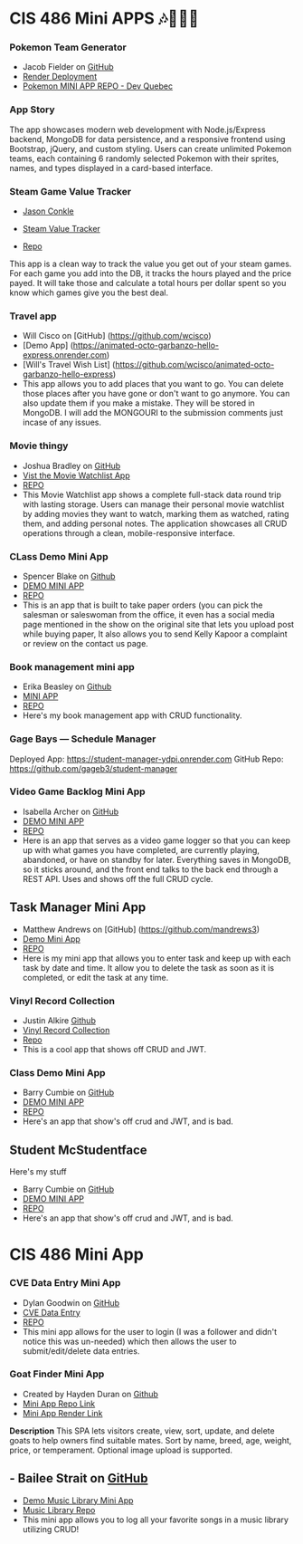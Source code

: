 # CIS 486 Mini APPS 🎶🎵📖🐳


### Pokemon Team Generator
- Jacob Fielder on [GitHub](https://github.com/jacobfielder)
- [Render Deployment](https://dev-lab-quebec-4vge.onrender.com/)
- [Pokemon MINI APP REPO - Dev Quebec](https://github.com/jacobfielder/dev-lab-quebec)

### App Story
The app showcases modern web development with Node.js/Express backend, MongoDB for data persistence, and a responsive frontend using Bootstrap, jQuery, and custom styling. Users can create unlimited Pokemon teams, each containing 6 randomly selected Pokemon with their sprites, names, and types displayed in a card-based interface.


### Steam Game Value Tracker
- [Jason Conkle](https://github.com/Jconkle5)

- [Steam Value Tracker](https://ite-cap-first-real.onrender.com/)

- [Repo](https://github.com/Jconkle5/Mini-App-Repo/)

This app is a clean way to track the value you get out of your steam games. For each game you add into the DB, it tracks the hours played and the price payed. It will take those and calculate a total hours per dollar spent so you know which games give you the best deal.

### Travel app 
- Will Cisco on [GitHub] (https://github.com/wcisco)
- [Demo App] (https://animated-octo-garbanzo-hello-express.onrender.com)
- [Will's Travel Wish List] (https://github.com/wcisco/animated-octo-garbanzo-hello-express)
- This app allows you to add places that you want to go. You can delete those places after you have gone or don't want to go anymore. You can also update them if you make a mistake. They will be stored in MongoDB. I will add the MONGOURI to the submission comments just incase of any issues. 

### Movie thingy 
- Joshua Bradley on [GitHub](https://github.com/joshuabrad03)
- [Vist the Movie Watchlist App](https://automatic-fishstick.onrender.com/)
- [REPO](https://github.com/joshuabrad03/automatic-fishstick)
- This Movie Watchlist app shows a complete full-stack data round trip with lasting storage. Users can manage their personal movie watchlist by adding movies they want to watch, marking them as watched, rating them, and adding personal notes. The application showcases all CRUD operations through a clean, mobile-responsive interface.

### CLass Demo Mini App
- Spencer Blake on [Github](https://github.com/SblakeUNA)
- [DEMO MINI APP](https://expert-octo-broccoli-express.onrender.com)
- [REPO](https://github.com/SblakeUNA/expert-octo-broccoli-express)
- This is an app that is built to take paper orders (you can pick the salesman or saleswoman from the office, it even has a social media page mentioned in the show on the original site that lets you upload post while buying paper, It also allows you to send Kelly Kapoor a complaint or review on the contact us page.

### Book management mini app
- Erika Beasley on [Github](https://github.com/ehb2004)
- [MINI APP](https://bookworm-bath-and-beyond.onrender.com)
- [REPO](https://github.com/ehb2004/bookworm-bath-and-beyond)
- Here's my book management app with CRUD functionality.


### Gage Bays — Schedule Manager

Deployed App: https://student-manager-ydpi.onrender.com
GitHub Repo: https://github.com/gageb3/student-manager

### Video Game Backlog Mini App
- Isabella Archer on [GitHub](https://github.com/iarcher444)
- [DEMO MINI APP](https://dev-lab-quebec-game.onrender.com/)
- [REPO](https://github.com/iarcher444/dev-lab-quebec-game/tree/main)
- Here is an app that serves as a video game logger so that you can keep up with what games you have completed, are currently playing, abandoned, or have on standby for later. Everything saves in MongoDB, so it sticks around, and the front end talks to the back end through a REST API. Uses and shows off the full CRUD cycle.


## Task Manager Mini App
- Matthew Andrews on [GitHub] (https://github.com/mandrews3)
- [Demo Mini App](https://dev-lab-quebec-task-manager.onrender.com)
- [REPO](https://github.com/mandrews3/Dev-lab-QUEBEC-task-manager.git)
- Here is my mini app that allows you to enter task and keep up with each task by date and time. It allow you to delete the task as soon as it is completed, or edit the task at any time. 


### Vinyl Record Collection
- Justin Alkire [Github](https://github.com/JustinAlkire)
- [Vinyl Record Collection](miniapp-q1ub.onrender.com)
- [Repo](https://github.com/JustinAlkire/miniapp)
- This is a cool app that shows off CRUD and JWT.

### Class Demo Mini App
- Barry Cumbie on [GitHub](https://github.com/barrycumbie)
- [DEMO MINI APP](https://stunning-octo-fortnight-hello-express.onrender.com)
- [REPO](https://github.com/barrycumbie/stunning-octo-fortnight-hello-express)
- Here's an app that show's off crud and JWT, and is bad.
  

## Student McStudentface
Here's my stuff
- Barry Cumbie on [GitHub](https://github.com/barrycumbie)
- [DEMO MINI APP](https://stunning-octo-fortnight-hello-express.onrender.com)
- [REPO](https://github.com/barrycumbie/stunning-octo-fortnight-hello-express)
- Here's an app that show's off crud and JWT, and is bad.
# CIS 486 Mini App

### CVE Data Entry Mini App
- Dylan Goodwin on [GitHub](https://github.com/dgoodwin-maker)
- [CVE Data Entry](https://app-overhaul-cve.onrender.com/)
- [REPO](https://github.com/dgoodwin-maker/app-overhaul-cve)
- This mini app allows for the user to login (I was a follower and didn't notice this was un-needed) which then allows the user to submit/edit/delete data entries. 


### Goat Finder Mini App
- Created by Hayden Duran on [Github](https://github.com/MichaelHaydenDuran)
- [ Mini App Repo Link ](https://github.com/MichaelHaydenDuran/GOAT-Finder-MiniApp)
- [ Mini App Render Link ](https://goat-finder-miniapp.onrender.com)

**Description** This SPA lets visitors create, view, sort, update, and delete goats to help owners find suitable mates. Sort by name, breed, age, weight, price, or temperament. Optional image upload is supported.

## - Bailee Strait on [GitHub](https://github.com/baileestrait)
 - [Demo Music Library Mini App](https://music-library-io5y.onrender.com/)
 - [Music Library Repo](https://github.com/baileestrait/music-library-cis486)
 - This mini app allows you to log all your favorite songs in a music library utilizing CRUD!
